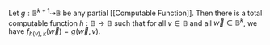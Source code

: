 Let $g:\mathbb{B}^{k+1}\dashrightarrow \mathbb{B}$ be any partial [[Computable Function]]. 
Then there is a total computable function $h:\mathbb{B}\to \mathbb{B}$ such that for all $v\in \mathbb{B}$ and all $\vec{w}\in \mathbb{B}^{k}$, we have $f_{h(v),k}(\vec{w})=g(\vec{w},v)$.

